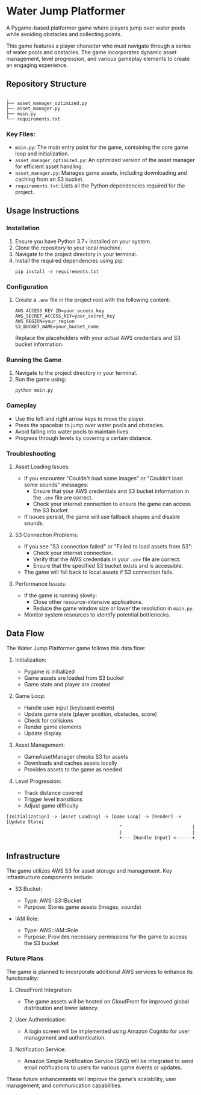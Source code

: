 # Water Jump Platformer

A Pygame-based platformer game where players jump over water pools while avoiding obstacles and collecting points.

This game features a player character who must navigate through a series of water pools and obstacles. The game incorporates dynamic asset management, level progression, and various gameplay elements to create an engaging experience.

## Repository Structure

```
.
├── asset_manager_optimized.py
├── asset_manager.py
├── main.py
└── requirements.txt
```

### Key Files:

- `main.py`: The main entry point for the game, containing the core game loop and initialization.
- `asset_manager_optimized.py`: An optimized version of the asset manager for efficient asset handling.
- `asset_manager.py`: Manages game assets, including downloading and caching from an S3 bucket.
- `requirements.txt`: Lists all the Python dependencies required for the project.

## Usage Instructions

### Installation

1. Ensure you have Python 3.7+ installed on your system.
2. Clone the repository to your local machine.
3. Navigate to the project directory in your terminal.
4. Install the required dependencies using pip:
   ```
   pip install -r requirements.txt
   ```

### Configuration

1. Create a `.env` file in the project root with the following content:
   ```
   AWS_ACCESS_KEY_ID=your_access_key
   AWS_SECRET_ACCESS_KEY=your_secret_key
   AWS_REGION=your_region
   S3_BUCKET_NAME=your_bucket_name
   ```
   Replace the placeholders with your actual AWS credentials and S3 bucket information.

### Running the Game

1. Navigate to the project directory in your terminal.
2. Run the game using:
   ```
   python main.py
   ```

### Gameplay

- Use the left and right arrow keys to move the player.
- Press the spacebar to jump over water pools and obstacles.
- Avoid falling into water pools to maintain lives.
- Progress through levels by covering a certain distance.

### Troubleshooting

1. Asset Loading Issues:
   - If you encounter "Couldn't load some images" or "Couldn't load some sounds" messages:
     - Ensure that your AWS credentials and S3 bucket information in the `.env` file are correct.
     - Check your internet connection to ensure the game can access the S3 bucket.
   - If issues persist, the game will use fallback shapes and disable sounds.

2. S3 Connection Problems:
   - If you see "S3 connection failed" or "Failed to load assets from S3":
     - Check your internet connection.
     - Verify that the AWS credentials in your `.env` file are correct.
     - Ensure that the specified S3 bucket exists and is accessible.
   - The game will fall back to local assets if S3 connection fails.

3. Performance Issues:
   - If the game is running slowly:
     - Close other resource-intensive applications.
     - Reduce the game window size or lower the resolution in `main.py`.
   - Monitor system resources to identify potential bottlenecks.

## Data Flow

The Water Jump Platformer game follows this data flow:

1. Initialization:
   - Pygame is initialized
   - Game assets are loaded from S3 bucket
   - Game state and player are created

2. Game Loop:
   - Handle user input (keyboard events)
   - Update game state (player position, obstacles, score)
   - Check for collisions
   - Render game elements
   - Update display

3. Asset Management:
   - GameAssetManager checks S3 for assets
   - Downloads and caches assets locally
   - Provides assets to the game as needed

4. Level Progression:
   - Track distance covered
   - Trigger level transitions
   - Adjust game difficulty

```
[Initialization] -> [Asset Loading] -> [Game Loop] -> [Render] -> [Update State]
                                          ^                          |
                                          |                          |
                                          +--- [Handle Input] <------+
```

## Infrastructure

The game utilizes AWS S3 for asset storage and management. Key infrastructure components include:

- S3 Bucket:
  - Type: AWS::S3::Bucket
  - Purpose: Stores game assets (images, sounds)

- IAM Role:
  - Type: AWS::IAM::Role
  - Purpose: Provides necessary permissions for the game to access the S3 bucket

### Future Plans

The game is planned to incorporate additional AWS services to enhance its functionality:

1. CloudFront Integration:
   - The game assets will be hosted on CloudFront for improved global distribution and lower latency.

2. User Authentication:
   - A login screen will be implemented using Amazon Cognito for user management and authentication.

3. Notification Service:
   - Amazon Simple Notification Service (SNS) will be integrated to send email notifications to users for various game events or updates.

These future enhancements will improve the game's scalability, user management, and communication capabilities.